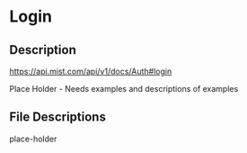 # Login #

## Description ##

<https://api.mist.com/api/v1/docs/Auth#login>

Place Holder - Needs examples and descriptions of examples

## File Descriptions ##

place-holder
